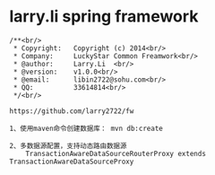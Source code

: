 larry.li spring framework
==
<per>

	/**<br/>
	 * Copyright:   Copyright (c) 2014<br/>
	 * Company:     LuckyStar Common Freamwork<br/>
	 * @author:     Larry.Li  <br/>
	 * @version:    v1.0.0<br/>
	 * @email:		libin2722@sohu.com<br/>
	 * QQ:			33614814<br/>
	 */<br/>
	
	https://github.com/larry2722/fw
	
	1、使用maven命令创建数据库： mvn db:create
	
	2、多数据源配置，支持动态路由数据源
		TransactionAwareDataSourceRouterProxy extends TransactionAwareDataSourceProxy
</per>